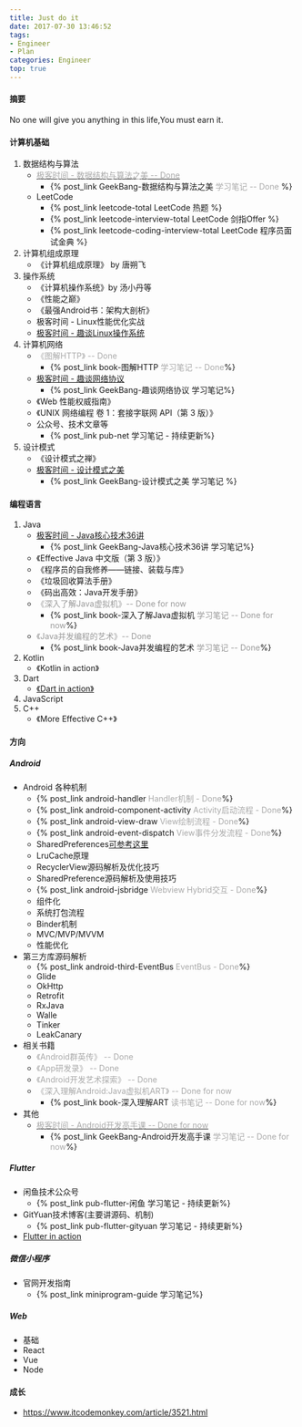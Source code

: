```yaml
---
title: Just do it
date: 2017-07-30 13:46:52
tags:
- Engineer
- Plan
categories: Engineer
top: true
---
```

#### 摘要
No one will give you anything in this life,You must earn it.
<!--more-->
#### 计算机基础
1. 数据结构与算法
	- [<font color=#A9A9A9>极客时间 - 数据结构与算法之美 -- Done</font>](https://time.geekbang.org/column/intro/126) 
		- {% post_link GeekBang-数据结构与算法之美 <font color=#A9A9A9> 学习笔记 -- Done</font> %}
	- LeetCode
		- {% post_link leetcode-total LeetCode 热题 %}
		- {% post_link leetcode-interview-total LeetCode 剑指Offer %}
		- {% post_link leetcode-coding-interview-total LeetCode 程序员面试金典 %}
2. 计算机组成原理
	- 《计算机组成原理》 by 唐朔飞
3. 操作系统
	- 《计算机操作系统》by 汤小丹等
	- 《性能之巅》
	- 《最强Android书：架构大剖析》
	- 极客时间 - Linux性能优化实战 
	- [极客时间 - 趣谈Linux操作系统](https://time.geekbang.org/column/intro/164)
4. 计算机网络
	- <font color=#A9A9A9>《图解HTTP》 -- Done</font>
		- {% post_link book-图解HTTP <font color=#A9A9A9>学习笔记 -- Done</font>%} 	
	- [极客时间 - 趣谈网络协议](https://time.geekbang.org/column/intro/85) 
		- {% post_link GeekBang-趣谈网络协议 学习笔记%}
	- 《Web 性能权威指南》 
	- 《UNIX 网络编程 卷 1：套接字联网 API（第 3 版）》
	- 公众号、技术文章等
		- {% post_link pub-net 学习笔记 - 持续更新%} 
5. 设计模式
	- 《设计模式之禅》 
	- [极客时间 - 设计模式之美](https://time.geekbang.org/column/intro/250)
		- {% post_link GeekBang-设计模式之美 学习笔记 %}

#### 编程语言
1. Java
	- [极客时间 - Java核心技术36讲](https://time.geekbang.org/column/intro/82)
		- {% post_link GeekBang-Java核心技术36讲 学习笔记%}
	- 《Effective Java 中文版（第 3 版）》
	- 《程序员的自我修养——链接、装载与库》
	- 《垃圾回收算法手册》
	- 《码出高效：Java开发手册》
	- <font color=#999999>《深入了解Java虚拟机》-- Done for now</font>
		- {% post_link book-深入了解Java虚拟机 <font color=#999999>学习笔记 -- Done for now</font>%} 
	- <font color=#999999>《Java并发编程的艺术》-- Done</font>
		- {% post_link book-Java并发编程的艺术 <font color=#999999>学习笔记 -- Done</font>%}
2. Kotlin
	- 《Kotlin in action》
3. Dart
	- [《Dart in action》](http://2.droppdf.com/files/ljS2u/dart-in-action.pdf) 
4. JavaScript
5. C++
	- 《More Effective C++》 

#### 方向
##### Android
- Android 各种机制
	- {% post_link android-handler <font color=#A9A9A9>Handler机制 - Done</font>%}
	- {% post_link android-component-activity <font color=#A9A9A9>Activity启动流程 - Done</font>%}
	- {% post_link android-view-draw <font color=#A9A9A9>View绘制流程 - Done</font>%}
	- {% post_link android-event-dispatch <font color=#A9A9A9>View事件分发流程 - Done</font>%}
	- SharedPreferences[可参考这里](https://juejin.im/entry/597446ed6fb9a06bac5bc630)
	- LruCache原理
	- RecyclerView源码解析及优化技巧
	- SharedPreference源码解析及使用技巧
	- {% post_link android-jsbridge <font color=#A9A9A9>Webview Hybrid交互 - Done</font>%}
	- 组件化
	- 系统打包流程
	- Binder机制
	- MVC/MVP/MVVM
	- 性能优化
- 第三方库源码解析
	- {% post_link android-third-EventBus <font color=#A9A9A9>EventBus - Done</font>%}
	- Glide
	- OkHttp
	- Retrofit
	- RxJava
	- Walle
	- Tinker
	- LeakCanary
- 相关书籍
	- <font color=#A9A9A9>《Android群英传》 -- Done</font>
	- <font color=#A9A9A9>《App研发录》 -- Done</font>
	- <font color=#A9A9A9>《Android开发艺术探索》 -- Done</font>
	- <font color=#A9A9A9>《深入理解Android:Java虚拟机ART》 -- Done for now</font>
		- {% post_link book-深入理解ART <font color=#A9A9A9>读书笔记 -- Done for now</font>%}
- 其他
	- [<font color=#A9A9A9>极客时间 - Android开发高手课 -- Done for now</font>](https://time.geekbang.org/column/intro/142)
		- {% post_link GeekBang-Android开发高手课 <font color=#A9A9A9>学习笔记 -- Done for now</font>%}   

##### Flutter
- 闲鱼技术公众号
	- {% post_link pub-flutter-闲鱼 学习笔记 - 持续更新%} 
- GitYuan技术博客(主要讲源码、机制)
	- {% post_link pub-flutter-gityuan 学习笔记 - 持续更新%} 
- [Flutter in action](https://developer.aliyun.com/article/720790?utm_content=g_1000111061) 

##### 微信小程序
- 官网开发指南
	- {% post_link miniprogram-guide 学习笔记%} 

##### Web
- 基础
- React
- Vue
- Node

#### 成长
- https://www.itcodemonkey.com/article/3521.html